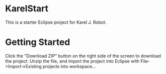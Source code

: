 # KarelStart

This is a starter Eclipse project for Karel J. Robot.

# Getting Started

Click the "Download ZIP" button on the right side of the screen to download the project.  Unzip the file, and import the project into Eclipse with File->Import->Existing projects into workspace...
